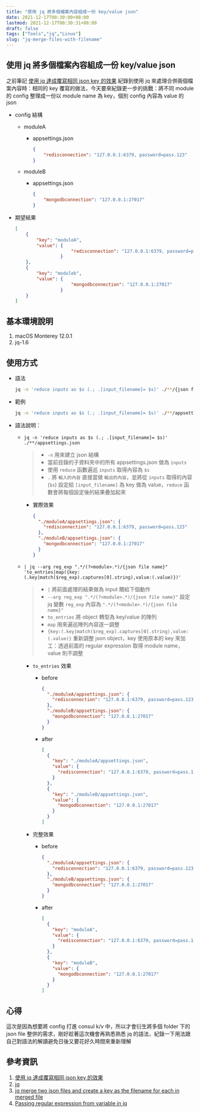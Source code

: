 ```yaml
---
title: "使用 jq 將多個檔案內容組成一份 key/value json"
date: 2021-12-17T00:30:00+08:00
lastmod: 2021-12-17T00:30:31+08:00
draft: false
tags: ["Tools","jq","Linux"]
slug: "jq-merge-files-with-filename"
---
```


## 使用 jq 將多個檔案內容組成一份 key/value json

之前筆記 [使用 jq 達成覆寫相同 json key 的效果](/jq-merge-json) 紀錄到使用 jq 來處理合併兩個檔案內容時：相同的 key 覆寫的做法，今天要來紀錄更一步的挑戰：將不同 module 的 config 整理成一份以 module name 為 key，個別 config 內容為 value 的 json

- config 結構

    - moduleA

        - appsettings.json

            ```json
            {
                "redisconnection": "127.0.0.1:6379, password=pass.123"
            }
            ```

    - moduleB

        - appsettings.json

            ```json
            {
                "mongodbconnection": "127.0.0.1:27017"
            }
            ```

- 期望結果

    ```json
    [
        {
            "key": "moduleA",
            "value": {
                         "redisconnection": "127.0.0.1:6379, password=pass.123"
                     }
        },
        {
            "key": "moduleb",
            "value": {
                         "mongodbconnection": "127.0.0.1:27017"
                     }
        }
    ]
    ```

## 基本環境說明

1. macOS Monterey 12.0.1
2. jq-1.6

## 使用方式

- 語法

    ```bash
    jq -n 'reduce inputs as $s (.; .[input_filename]= $s)' ./**/{json file name} | jq --arg reg_exp ".*/(?<module>.*)/{json file name}" 'to_entries|map({key:(.key|match($reg_exp).captures[0].string),value:(.value)})'
    ```

- 範例

    ```bash
    jq -n 'reduce inputs as $s (.; .[input_filename]= $s)' ./**/appsettings.json | jq --arg reg_exp ".*/(?<module>.*)/appsettings.json" 'to_entries|map({key:(.key|match($reg_exp).captures[0].string),value:(.value)})'
    ```

- 語法說明：

    - `jq -n 'reduce inputs as $s (.; .[input_filename]= $s)' ./**/appsettings.json`

        > - `-n` 用來建立 json 結構
        > - 當前目錄的子資料夾中的所有 appsettings.json 做為 `inputs`
        > - 使用 `reduce` 函數遍巡 `inputs` 取得內容為 `$s`
        > - `.` 將 `輸入的內容` 直接當做 `輸出的內容`，並將從 `inputs` 取得的內容 (`$s`) 設定給 `[input_filename]` 為 key 做為 value，`reduce` 函數會將每個設定後的結果疉加起來

        - 實際效果

            ```json
            {
              "./moduleA/appsettings.json": {
                "redisconnection": "127.0.0.1:6379, password=pass.123"
              },
              "./moduleB/appsettings.json": {
                "mongodbconnection": "127.0.0.1:27017"
              }
            }
            ```

    - `| jq --arg reg_exp ".*/(?<module>.*)/{json file name}" 'to_entries|map({key:(.key|match($reg_exp).captures[0].string),value:(.value)})'`

        > - `|` 將前面處理的結果做為 input 餵給下個動作
        > - `--arg reg_exp ".*/(?<module>.*)/{json file name}"` 設定 jq 變數 `reg_exp` 內容為 `".*/(?<module>.*)/{json file name}"`
        > - `to_entries` 將 object 轉型為 key/value 的陣列
        > - `map` 用來遍巡陣列內容逐一調整
        > - `{key:(.key|match($reg_exp).captures[0].string),value:(.value)}` 重新調整 json object，key 使用原本的 key 來加工：透過前面的 regular expression 取得 module name，value 則不調整

        - `to_entries` 效果

            - before

                ```json
                {
                  "./moduleA/appsettings.json": {
                    "redisconnection": "127.0.0.1:6379, password=pass.123"
                  },
                  "./moduleB/appsettings.json": {
                    "mongodbconnection": "127.0.0.1:27017"
                  }
                }
                ```

            - after

                ```json
                [
                  {
                    "key": "./moduleA/appsettings.json",
                    "value": {
                      "redisconnection": "127.0.0.1:6379, password=pass.123"
                    }
                  },
                  {
                    "key": "./moduleB/appsettings.json",
                    "value": {
                      "mongodbconnection": "127.0.0.1:27017"
                    }
                  }
                ]
                ```

        - 完整效果

            - before

                ```json
                {
                  "./moduleA/appsettings.json": {
                    "redisconnection": "127.0.0.1:6379, password=pass.123"
                  },
                  "./moduleB/appsettings.json": {
                    "mongodbconnection": "127.0.0.1:27017"
                  }
                }
                ```

            - after

                ```json
                [
                  {
                    "key": "moduleA",
                    "value": {
                      "redisconnection": "127.0.0.1:6379, password=pass.123"
                    }
                  },
                  {
                    "key": "moduleB",
                    "value": {
                      "mongodbconnection": "127.0.0.1:27017"
                    }
                  }
                ]
                ```

## 心得

這次是因為想要將 config 打進 consul k/v 中，所以才會衍生將多個 folder 下的 json file 整併的需求，剛好趁著這次機會再熟悉熟悉 jq 的語法，紀錄一下用法跟自己對語法的解讀避免日後又要花好久時間來重新理解

## 參考資訊

1. [使用 jq 達成覆寫相同 json key 的效果](/jq-merge-json)
2. [jq](https://stedolan.github.io/jq/manual/)
3. [jq merge two json files and create a key as the filename for each in merged file](https://stackoverflow.com/questions/59768530/jq-merge-two-json-files-and-create-a-key-as-the-filename-for-each-in-merged-file)
4. [Passing regular expression from variable in jq](https://stackoverflow.com/questions/38396689/passing-regular-expression-from-variable-in-jq)
